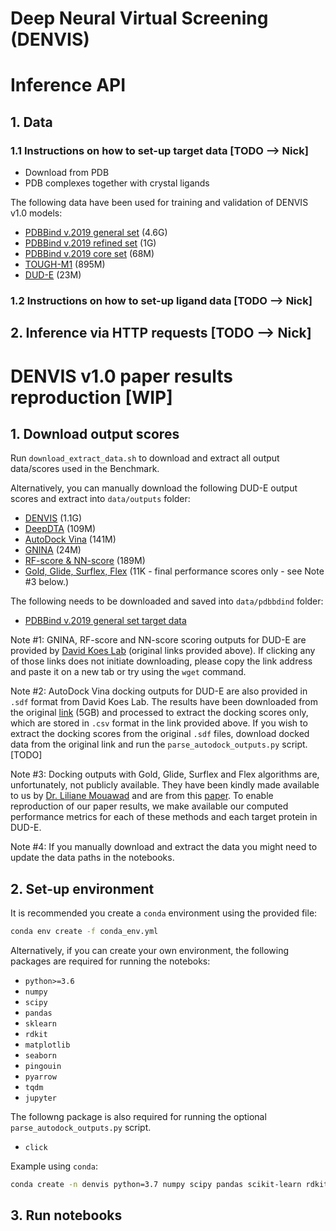 # Deep Neural Virtual Screening (DENVIS)

# Inference API
## 1. Data

### 1.1 Instructions on how to set-up target data [TODO --> Nick]
* Download from PDB
* PDB complexes together with crystal ligands

The following data have been used for training and validation of DENVIS v1.0 models:
* [PDBBind v.2019 general set](https://storage.googleapis.com/denvis_v1_data/pdbbind_v2019_general.tar.gz) (4.6G)
* [PDBBind v.2019 refined set](https://storage.googleapis.com/denvis_v1_data/pdbbind_v2019_refined.tar.gz) (1G)
* [PDBBind v.2019 core set](https://storage.googleapis.com/denvis_v1_data/pdbbind_v2019_core.tar.gz) (68M)
* [TOUGH-M1](https://storage.googleapis.com/denvis_v1_data/tough_m1.tar.gz) (895M)
* [DUD-E](https://storage.googleapis.com/denvis_v1_data/dude.tar.gz) (23M)

### 1.2 Instructions on how to set-up ligand data  [TODO --> Nick]

## 2. Inference via HTTP requests [TODO --> Nick]

# DENVIS v1.0 paper results reproduction [WIP]
## 1. Download output scores

Run `download_extract_data.sh` to download and extract all output data/scores used in the Benchmark.

Alternatively, you can manually download the following DUD-E output scores and extract into `data/outputs` folder:
* [DENVIS](https://storage.googleapis.com/denvis_v1_outputs/denvis_outputs.tar.gz) (1.1G)
* [DeepDTA](https://storage.googleapis.com/denvis_v1_outputs/deepdta_outputs.tar.gz) (109M)
* [AutoDock Vina](https://storage.googleapis.com/denvis_v1_outputs/vina_outputs.tar.gz) (141M)
* [GNINA](http://bits.csb.pitt.edu/files/defaultCNN_dude.tar.gz) (24M)
* [RF-score & NN-score](http://bits.csb.pitt.edu/files/rfnn_dude_scores.tgz) (189M)
* [Gold, Glide, Surflex, Flex](https://storage.googleapis.com/denvis_v1_outputs/docking_performance_scores.tar.gz) (11K - final performance scores only - see Note #3 below.)

The following needs to be downloaded and saved into `data/pdbbdind` folder:
* [PDBBind v.2019 general set target data](https://storage.googleapis.com/denvis_v1_data/INDEX_general_PL_data.2019)

Note #1: GNINA, RF-score and NN-score scoring outputs for DUD-E are provided by [David Koes Lab](http://bits.csb.pitt.edu/) (original links provided above).
If clicking any of those links does not initiate downloading, please copy the link address and paste it on a new tab or try using the `wget` command. 

Note #2: AutoDock Vina docking outputs for DUD-E are also provided in `.sdf` format from David Koes Lab. The results have been downloaded from the original [link](http://bits.csb.pitt.edu/files/docked_dude.tar) (5GB) and processed to extract the docking scores only, which are stored in `.csv` format in the link provided above. If you wish to extract the docking scores from the original `.sdf` files, download docked data from the original link and run the `parse_autodock_outputs.py` script. [TODO]

Note #3: Docking outputs with Gold, Glide, Surflex and Flex algorithms are, unfortunately, not publicly available. They have been kindly made available to us by [Dr. Liliane Mouawad](https://science.institut-curie.org/research/biology-chemistry-of-radiations-cell-signaling-and-cancer-axis/cmbc/chemistry-and-modelling-for-protein-recognition/team-members/?mbr=liliane-mouawad) and are from this [paper](https://jcheminf.biomedcentral.com/articles/10.1186/s13321-016-0167-x). To enable reproduction of our paper results, we make available our computed performance metrics for each of these methods and each target protein in DUD-E.

Note #4: If you manually download and extract the data you might need to update the data paths in the notebooks.

## 2. Set-up environment
It is recommended you create a `conda` environment using the provided file:
```bash
conda env create -f conda_env.yml
```

Alternatively, if you can create your own environment, the following packages are required for running the noteboks: 
* `python>=3.6`
* `numpy`
* `scipy`
* `pandas`
* `sklearn`
* `rdkit`
* `matplotlib`
* `seaborn`
* `pingouin`
* `pyarrow`
* `tqdm`
* `jupyter`

The followng package is also required for running the optional `parse_autodock_outputs.py` script.
* `click`


Example using `conda`:
```bash
conda create -n denvis python=3.7 numpy scipy pandas scikit-learn rdkit matplotlib seaborn pingouin pyarrow click tqdm jupyter -c conda-forge -c rdkit
```

## 3. Run notebooks
